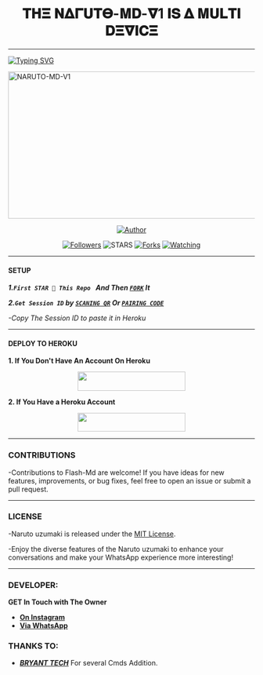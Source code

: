 <h1 align="center"> 𝚻𝚮𝚵 𝚴𝚫𝚪𝐔𝚻𝚯-𝚳𝐃-𝛁1 𝚰𝐒 𝚫 𝚳𝐔𝐋𝚻𝚰 𝐃𝚵𝛁𝚰𝐂𝚵  </h1>
<p align="center">  
  
***
  
<a href="https://git.io/typing-svg"><img src="https://readme-typing-svg.demolab.com?font=Black+Ops+One&size=50&pause=1000&color=1BAFBAFF&center=true&width=910&height=100&lines=THANKS FOR CHOOSING+NARUTO;MULTI+DEVICE+WHATSAPP+BOT;CREATED+BY+BRYAN+LOVER1;𝚴𝚫𝚪𝐔𝚻𝚯 𝐔𝚭𝐔𝚳𝚫𝐊𝚰 " alt="Typing SVG" /></a>
  </p>
    <img alt="NARUTO-MD-V1" width="700" height="300" src="https://telegra.ph/file/062ace096a270a9b42047.jpg">
<p align="center">
<p align="center">
<a href="https://github.com/Bryanlover1/Naruto-MD-V1"><img title="Author" src="https://img.shields.io/badge/Naruto-MD-V1?style=for-the-badge&logo=github"></a>
<p/>
<p align="center">
<a href="https://github.com/Bryanlover1/Naruto-MD-V1?tab=followers"><img title="Followers" src="https://github.com/Bryanlover1/Naruto-MD-V1?label=Followers&style=social"></a>
<a "Followers"><img title="STARS" src="https://img.shields.io/github/stars/Bryanlover1/Naruto-Md-V1?&style=social"></a>
<a href="https://github.com/Bryanlover1/Naruto-Md-V1/network/members"><img title="Forks" src="https://img.shields.io/github/forks/Bryanlover1/Naruto-Md-V1?style=social"></a>
<a href="https://github.com/Bryanlover1/Naruto-MD-V1"><img title="Watching" src="https://img.shields.io/github/watchers/Bryanlover1/Naruto-Md-V1?label=Watching&style=social"></a>
  
***

#### SETUP 

***1.`First STAR 🌟 This Repo ` And Then [`FORK`](https://github.com/Bryanlover1/Naruto-MD-V1/fork) It***

***2.`Get Session ID` by [`SCANING QR`](https://bryant-tech-bot-6caf875ac89b.herokuapp.com) Or [`PAIRING CODE`](https://bryant-tech-bot-6caf875ac89b.herokuapp.com)***

*-Copy The Session ID to paste it in Heroku*

***

#### DEPLOY TO HEROKU 
**1. If You Don't Have An Account On Heroku**
    <br>
<p align="center"><a href="https://signup.heroku.com">
 <img src="https://img.shields.io/badge/Create%20Account%20Now-blue?style=for-the-badge&logo=heroku" width="220" height="38.45"/></a></p>

**2. If You Have a Heroku Account**
    <br>
<p align="center"><a href="https://dashboard.heroku.com/new?template=https://github.com/BryantXtech/Itachi-md"> <img src="https://img.shields.io/badge/DEPLOY%20NOW-blue?style=for-the-badge&logo=heroku" width="220" height="38.45"/></a></p>


***


### CONTRIBUTIONS 
-Contributions to Flash-Md are welcome! If you have ideas for new features, improvements, or bug fixes, feel free to open an issue or submit a pull request.

***

### LICENSE 
-Naruto uzumaki is released under the [MIT License](https://opensource.org/licenses/MIT).

-Enjoy the diverse features of the Naruto uzumaki to enhance your conversations and make your WhatsApp experience more interesting!

***
### DEVELOPER:
**GET In Touch with The Owner**
- [**On Instagram**](https://instagram.com/BryantXtech.1)
- [**Via WhatsApp**](https://wa.me/23326376982)

### THANKS TO:
- [***BRYANT TECH***](https://github.com/BryantXtech) For several Cmds Addition.

